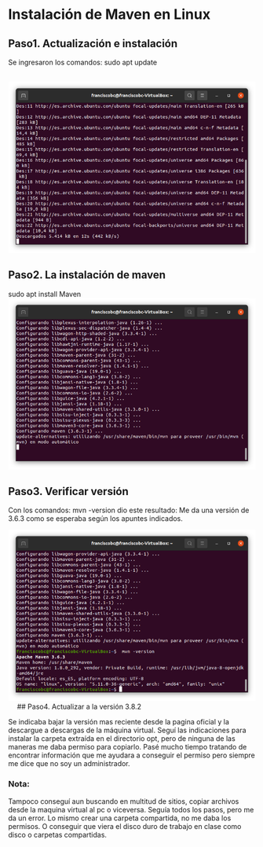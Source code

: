 # Instalación de Maven en Linux

## Paso1. Actualización e instalación
Se ingresaron los comandos:
sudo apt update
  
 <img src="01.png" width="600" heigh="600">
 
## Paso2. La instalación de maven
sudo apt install Maven 
 
 <img src="02.png" width="600" heigh="600">
 
## Paso3. Verificar versión
Con los comandos:
mvn -version
dio este resultado: 
Me da una versión de 3.6.3 como se esperaba según los apuntes indicados.

<img src="03.png" width="600" heigh="600">
 
## Paso4. Actualizar a la versión 3.8.2

Se indicaba bajar la versión mas reciente desde la pagina oficial y la descargue a descargas de la máquina virtual.
Seguí las indicaciones para instalar la carpeta extraída en el directorio opt, pero de ninguna de las maneras me daba permiso para copiarlo.
Pasé mucho tiempo tratando de encontrar información que me ayudara a conseguir el permiso pero siempre me dice que no soy un administrador.



### Nota:
Tampoco conseguí aun buscando en multitud de sitios, copiar archivos desde la maquina virtual al pc o viceversa. Seguía todos los pasos, pero me da un error. 
Lo mismo crear una carpeta compartida, no me daba los permisos. 
O conseguir que viera el disco duro de trabajo en clase como disco o carpetas compartidas.
